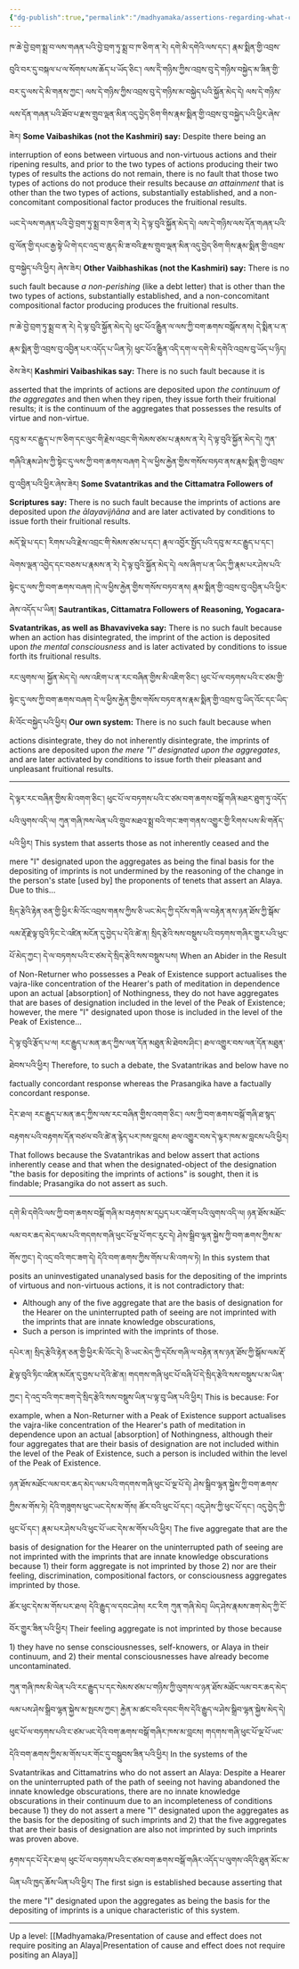 ```yaml
---
{"dg-publish":true,"permalink":"/madhyamaka/assertions-regarding-what-connects-causes-and-their-effects-tendarwa/"}
---
```


ཁ་ཆེ་བྱེ་བྲག་སྨྲ་བ་ལས་གཞན་པའི་བྱེ་བྲག་ཏུ་སྨྲ་བ་ཁ་ཅིག་ན་རེ། དགེ་མི་དགེའི་ལས་དང༌། རྣམ་སྨིན་གྱི་འབྲས་བུའི་བར་དུ་བསྐལ་པ་ལ་སོགས་པས་ཆོད་པ་ཡོད་ཅིང༌།
ལས་དེེ་གཉིས་ཀྱིས་འབྲས་བུ་དེ་གཉིས་བསྐྱེད་མ་ཟིན་གྱི་བར་དུ་ལས་དེ་མི་གནས་ཀྱང༌། ལས་དེ་གཉིས་ཀྱིས་འབྲས་བུ་དེ་གཉིས་མ་བསྐྱེད་པའི་སྐྱོན་མེད་དེ། 
ལས་དེ་གཉིས་ལས་དོན་གཞན་པའི་ཐོབ་པ་རྫས་གྲུབ་ལྡན་མིན་འདུ་བྱེད་ཅིག་གིས་རྣམ་སྨིན་གྱི་འབྲས་བུ་བསྐྱེད་པའི་ཕྱིར་ཞེས་ཟེར།
**Some Vaibashikas (not the Kashmiri) say:** Despite there being an interruption of eons between virtuous and non-virtuous actions and their ripening results, and prior to the two types of actions producing their two types of results the actions do not remain, there is no fault that those two types of actions do not produce their results because *an attainment* that is other than the two types of actions, substantially established, and a non-concomitant compositional factor produces the fruitional results.

ཡང་དེ་ལས་གཞན་པའི་བྱེ་བྲག་ཏུ་སྨྲ་བ་ཁ་ཅིག་ན་རེ། དེ་ལྟ་བུའི་སྐྱོན་མེད་དེ། ལས་དེ་གཉིས་ལས་དོན་གཞན་པའི་བུ་ལོན་གྱི་དཔང་རྒྱ་སྟེ་ཡི་གེ་དང་འདྲ་བ་ཆུད་མི་ཟ་བའི་རྫས་གྲུབ་ལྡན་མིན་འདུ་བྱེད་ཅིག་གིས་རྣམ་སྨིན་གྱི་འབྲས་བུ་བསྐྱེད་པའི་ཕྱིར། ཞེས་ཟེར།
**Other Vaibhashikas (not the Kashmiri) say:** There is no such fault because *a non-perishing* (like a debt letter) that is other than the two types of actions, substantially established, and a non-concomitant compositional factor producing produces the fruitional results.

ཁ་ཆེ་བྱེ་བྲག་ཏུ་སྨྲ་བ་ན་རེ། དེ་ལྟ་བུའི་སྐྱོན་མེད་དེ། ཕུང་པོའ་ིརྒྱུན་ལ་ལས་ཀྱི་བག་ཆགས་བསྒོས་ནས། དེ་སྨིན་པ་ན་རྣམ་སྨིན་གྱི་འབྲས་བུ་འབྱིན་པར་འདོད་པ་ཡིན་ཏེ། 
ཕུང་པོའ་ིརྒྱུན་འདི་དག་ལ་དགེ་མི་དགེའི་འབྲས་བུ་ཡོད་པ་ཉིད། ཅེས་ཟེར།
**Kashmiri Vaibashikas say:** There is no such fault because it is asserted that the imprints of actions are deposited upon *the continuum of the aggregates* and then when they ripen, they issue forth their fruitional results; it is the continuum of the aggregates that possesses the results of virtue and non-virtue.

དབུ་མ་རང་རྒྱུད་པ་ཁ་ཅིག་དང་ལུང་གི་རྗེས་འབྲང་གི་སེམས་ཙམ་པ་རྣམས་ན་རེ། དེ་ལྟ་བུའི་སྐྱོན་མེད་དེ། ཀུན་གཞིའི་རྣམ་ཤེས་ཀྱི་སྟེང་དུ་ལས་ཀྱི་བག་ཆགས་བཞག 
དེ་ལ་ཕྱིས་རྐྱེན་གྱིས་གསོས་བཏབ་ནས་རྣམ་སྨིན་གྱི་འབྲས་བུ་འབྱིན་པའི་ཕྱིར་ཞེས་ཟེར།
**Some Svatantrikas and the Cittamatra Followers of Scriptures say:** There is no such fault because the imprints of actions are deposited upon *the ālayavijñāna* and are later activated by conditions to issue forth their fruitional results.

མདོ་སྡེ་པ་དང༌། རིགས་པའི་རྗེས་འབྲང་གི་སེམས་ཙམ་པ་དང༌། རྣལ་འབྱོར་སྤྱོད་པའི་དབུ་མ་རང་རྒྱུད་པ་དང༌། ལེགས་ལྡན་འབྱེད་དང་བཅས་པ་རྣམས་ན་རེ། 
དེ་ལྟ་བུའི་སྐྱོན་མེད་དེ། ལས་ཞིག་པ་ན་ཡིད་ཀྱི་རྣམ་པར་ཤེས་པའི་སྟེང་དུ་ལས་ཀྱི་བག་ཆགས་བཞག །དེ་ལ་ཕྱིས་རྐྱེན་གྱིས་གསོས་བཏབ་ནས། 
རྣམ་སྨིན་གྱི་འབྲས་བུ་འབྱིན་པའི་ཕྱིར་ཞེས་འདོད་པ་ཡིན།
**Sautrantikas, Cittamatra Followers of Reasoning, Yogacara-Svatantrikas, as well as Bhavaviveka say:** There is no such fault because when an action has disintegrated, the imprint of the action is deposited upon *the mental consciousness* and is later activated by conditions to issue forth its fruitional results.

རང་ལུགས་ལ། སྐྱོན་མེད་དེ། ལས་འཇིག་པ་ན་རང་བཞིན་གྱིས་མི་འཇིག་ཅིང༌། ཕུང་པོ་ལ་བཏགས་པའི་ང་ཙམ་གྱི་སྟེང་དུ་ལས་ཀྱི་བག་ཆགས་བཞག 
དེ་ལ་ཕྱིས་རྐྱེན་གྱིས་གསོས་བཏབ་ནས་རྣམ་སྨིན་གྱི་འབྲས་བུ་ཡིད་འོང་དང་ཡིད་མི་འོང་བསྐྱེད་པའི་ཕྱིར།
**Our own system:** There is no such fault because when actions disintegrate, they do not inherently disintegrate, the imprints of actions are deposited upon *the mere "I" designated upon the aggregates*, and are later activated by conditions to issue forth their pleasant and unpleasant fruitional results.

---
དེ་ལྟར་རང་བཞིན་གྱིས་མི་འགག་ཅིང༌། ཕུང་པོ་ལ་བཏགས་པའི་ང་ཙམ་བག་ཆགས་བསྒོ་གཞི་མཐར་ཐུག་ཏུ་འདོད་པའི་ལུགས་འདི་ལ། 
ཀུན་གཞི་ཁས་ལེན་པའི་གྲུབ་མཐའ་སྨྲ་བའི་གང་ཟག་གནས་འགྱུར་གྱི་རིགས་པས་མི་གནོད་པའི་ཕྱིར། 
This system that asserts those as not inherently ceased and the mere "I" designated upon the aggregates as being the final basis for the depositing of imprints is not undermined by the reasoning of the change in the person's state [used by] the proponents of tenets that assert an Alaya. Due to this...

སྲིད་རྩེའི་རྟེན་ཅན་གྱི་ཕྱིར་མི་འོང་འབྲས་གནས་ཀྱིས་ཅི་ཡང་མེད་ཀྱི་དངོས་གཞི་ལ་བརྟེན་ནས་ཉན་ཐོས་ཀྱི་སྒོམ་ལམ་རྡོ་རྗེ་ལྟ་བུའི་ཏིང་ངེ་འཛིན་མངོན་དུ་བྱེད་པ་དེའི་ཚེ་ན། 
སྲིད་རྩེའི་སས་བསྡུས་པའི་བཏགས་གཞིར་གྱུར་པའི་ཕུང་པོ་མེད་ཀྱང༌། དེ་ལ་བཏགས་པའི་ང་ཙམ་དེ་སྲིད་རྩེའི་སས་བསྡུས་པས། 
When an Abider in the Result of Non-Returner who possesses a Peak of Existence support actualises the vajra-like concentration of the Hearer's path of meditation in dependence upon an actual [absorption] of Nothingness, they do not have aggregates that are bases of designation included in the level of the Peak of Existence; however, the mere "I" designated upon those is included in the level of the Peak of Existence...

དེ་ལྟ་བུའི་རྩོད་པ་ལ། རང་རྒྱུད་པ་མན་ཆད་ཀྱིས་ལན་དོན་མཐུན་མི་ཐེབས་ཤིང༌། ཐལ་འགྱུར་བས་ལན་དོན་མཐུན་ཐེབས་པའི་ཕྱིར།
Therefore, to such a debate, the Svatantrikas and below have no factually concordant response whereas the Prasangika have a factually concordant response.

དེར་ཐལ། རང་རྒྱུད་པ་མན་ཆད་ཀྱིས་ལས་རང་བཞིན་གྱིས་འགག་ཅིང༌། 
ལས་ཀྱི་བག་ཆགས་བསྒོ་གཞི་ཐ་སྙད་བརྟགས་པའི་བརྟགས་དོན་བཙལ་བའི་ཚེ་ན་རྙེད་པར་ཁས་བླངས། ཐལ་འགྱུར་བས་དེ་ལྟར་ཁས་མ་བླངས་པའི་ཕྱིར།
That follows because the Svatantrikas and below assert that actions inherently cease and that when the designated-object of the designation "the basis for depositing the imprints of actions" is sought, then it is findable; Prasangika do not assert as such.

---

དགེ་མི་དགེའི་ལས་ཀྱི་བག་ཆགས་བསྒོ་གཞི་མ་བརྟགས་མ་དཔྱད་པར་འཇོག་པའི་ལུགས་འདི་ལ། 
ཉན་ཐོས་མཐོང་ལམ་བར་ཆད་མེད་ལམ་པའི་གདགས་གཞི་ཕུང་པོ་ལྔ་པོ་གང་རུང་དེ། ཤེས་སྒྲིབ་ལྷན་སྐྱེས་ཀྱི་བག་ཆགས་ཀྱིས་མ་གོས་ཀྱང༌། 
དེ་འདྲ་བའི་གང་ཟག་དེ། དེའི་བག་ཆགས་ཀྱིས་གོས་པ་མི་འགལ་ཏེ།
In this system that posits an uninvestigated unanalysed basis for the depositing of the imprints of virtuous and non-virtuous actions, it is not contradictory that:
- Although any of the five aggregate that are the basis of designation for the Hearer on the uninterrupted path of seeing are not imprinted with the imprints that are innate knowledge obscurations,
- Such a person is imprinted with the imprints of those.

དཔེར་ན། སྲིད་རྩེའི་རྟེན་ཅན་གྱི་ཕྱིར་མི་འོང་དེ། ཅི་ཡང་མེད་ཀྱི་དངོས་གཞི་ལ་བརྟེན་ནས་ཉན་ཐོས་ཀྱི་སྒོམ་ལམ་རྡོ་རྗེ་ལྟ་བུའི་ཏིང་འཛིན་མངོན་དུ་བྱས་པ་དེའི་ཚེ་ན། 
གདགས་གཞི་ཕུང་པོ་བཞི་པོ་དེ་སྲིད་རྩེའི་སས་བསྡུས་པ་མ་ཡིན་ཀྱང༌། དེ་འདྲ་བའི་གང་ཟག་དེ་སྲིད་རྩེའི་སས་བསྡུས་ཡིན་པ་ལྟ་བུ་ཡིན་པའི་ཕྱིར། 
This is because: For example, when a Non-Returner with a Peak of Existence support actualises the vajra-like concentration of the Hearer's path of meditation in dependence upon an actual [absorption] of Nothingness, although their four aggregates that are their basis of designation are not included within the level of the Peak of Existence, such a person is included within the level of the Peak of Existence.

ཉན་ཐོས་མཐོང་ལམ་བར་ཆད་མེད་ལམ་པའི་གདགས་གཞི་ཕུང་པོ་ལྔ་པོ་དེ། ཤེས་སྒྲིབ་ལྷན་སྐྱེས་ཀྱི་བག་ཆགས་ཀྱིས་མ་གོས་ཏེ། 
དེའི་གཟུགས་ཕུང་ཡང་དེས་མ་གོས། ཚོར་བའི་ཕུང་པོ་དང༌། འདུ་ཤེས་ཀྱི་ཕུང་པོ་དང༌། འདུ་བྱེད་ཀྱི་ཕུང་པོ་དང༌། རྣམ་པར་ཤེས་པའི་ཕུང་པོ་ཡང་དེས་མ་གོས་པའི་ཕྱིར། 
The five aggregate that are the basis of designation for the Hearer on the uninterrupted path of seeing are not imprinted with the imprints that are innate knowledge obscurations because 1) their form aggregate is not imprinted by those 2) nor are their feeling, discrimination, compositional factors, or consciousness aggregates imprinted by those.

ཚོར་ཕུང་དེས་མ་གོས་པར་ཐལ། དེའི་རྒྱུད་ལ་དབང་ཤེས། རང་རིག ཀུན་གཞི་མེད། ཡིད་ཤེས་རྣམས་ཟག་མེད་ཀྱི་ངོ་བོར་གྱུར་ཟིན་པའི་ཕྱིར། 
Their feeling aggregate is not imprinted by those because 1) they have no sense consciousnesses, self-knowers, or Alaya in their continuum, and 2) their mental consciousnesses have already become uncontaminated.

ཀུན་གཞི་ཁས་མི་ལེན་པའི་རང་རྒྱུད་པ་དང་སེམས་ཙམ་པ་གཉིས་ཀྱི་ལུགས་ལ་ཉན་ཐོས་མཐོང་ལམ་བར་ཆད་མེད་ལམ་པས་ཤེས་སྒྲིབ་ལྷན་སྐྱེས་མ་སྤངས་ཀྱང༌། 
རྐྱེན་མ་ཚང་བའི་དབང་གིས་དེའི་རྒྱུད་ལ་ཤེས་སྒྲིབ་ལྷན་སྐྱེས་མེད་དེ། ཕུང་པོ་ལ་བཏགས་པའི་ང་ཙམ་ཡང་དེའི་བག་ཆགས་བསྒོ་གཞིར་ཁས་མ་བླངས། 
གདགས་གཞི་ཕུང་པོ་ལྔ་པོ་ཡང་དེའི་བག་ཆགས་ཀྱིས་མ་གོས་པར་གོང་དུ་བསྒྲུབས་ཟིན་པའི་ཕྱིར། 
In the systems of the Svatantrikas and Cittamatrins who do not assert an Alaya: Despite a Hearer on the uninterrupted path of the path of seeing not having abandoned the innate knowledge obscurations, there are no innate knowledge obscurations in their continuum due to an incompleteness of conditions because 1) they do not assert a mere "I" designated upon the aggregates as the basis for the depositing of such imprints and 2) that the five aggregates that are their basis of designation are also not imprinted by such imprints was proven above.

རྟགས་དང་པོ་དེར་ཐལ། ཕུང་པོ་ལ་བཏགས་པའི་ང་ཙམ་བག་ཆགས་བསྒོ་གཞིར་འདོད་པ་ལུགས་འདིའི་ཐུན་མོང་མ་ཡིན་པའི་ཁྱད་ཆོས་ཡིན་པའི་ཕྱིར། 
The first sign is established because asserting that the mere "I" designated upon the aggregates as being the basis for the depositing of imprints is a unique characteristic of this system.


---
Up a level: [[Madhyamaka/Presentation of cause and effect does not require positing an Alaya\|Presentation of cause and effect does not require positing an Alaya]]